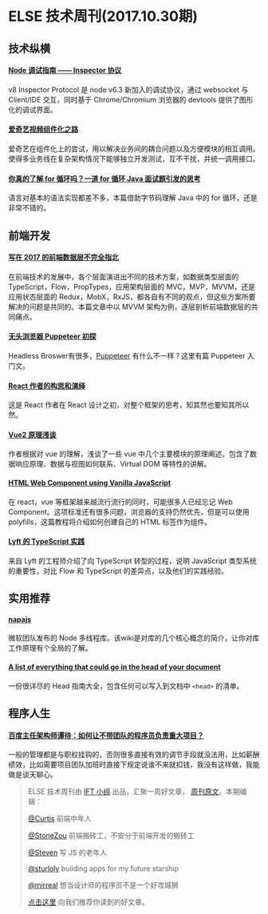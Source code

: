 # ELSE 技术周刊(2017.10.30期)

## 技术纵横

#### [Node 调试指南 —— Inspector 协议](https://zhuanlan.zhihu.com/p/30264842)

v8 Inspector Protocol 是 node v6.3 新加入的调试协议，通过 websocket 与 Client/IDE 交互，同时基于 Chrome/Chromium 浏览器的 devtools 提供了图形化的调试界面。

#### [爱奇艺视频组件化之路](https://mp.weixin.qq.com/s?__biz=MzI0MjczMjM2NA==&mid=2247483846&idx=1&sn=be10e857dc4415d6adb4edbe5bf04152)

爱奇艺在组件化上的尝试，用以解决业务间的耦合问题以及方便模块的相互调用。使得多业务线在复杂架构情况下能够独立开发测试，互不干扰，并统一调用接口。

#### [你真的了解 for 循环吗？一道 for 循环 Java 面试题引发的思考](https://my.oschina.net/lt0314/blog/1554809)

语言对基本的语法实现都差不多，本篇借助字节码理解 Java 中的 for 循环，还是非常不错的。

## 前端开发

#### [写在 2017 的前端数据层不完全指北](https://zhuanlan.zhihu.com/p/30050350)

在前端技术的发展中，各个层面演进出不同的技术方案，如数据类型层面的 TypeScript，Flow，PropTypes，应用架构层面的 MVC，MVP，MVVM，还是应用状态层面的 Redux，MobX，RxJS，都各自有不同的观点，但这些方案所要解决的问题是共同的。本篇文章中以 MVVM 架构为例，逐层剖析前端数据层的共同痛点。

#### [无头浏览器 Puppeteer 初探](https://juejin.im/post/59e5a86c51882578bf185dba)

Headless Broswer有很多，[Puppeteer](https://github.com/GoogleChrome/puppeteer) 有什么不一样？这里有篇 Puppeteer 入门文。

#### [React 作者的构思和演绎](https://zhuanlan.zhihu.com/p/30277192)

这是 React 作者在 React 设计之初，对整个框架的思考，知其然也要知其所以然。

#### [Vue2 原理浅谈](http://www.imhjm.com/article/59b902107dd03248a2e8d584)

作者根据对 vue 的理解，浅谈了一些 vue 中几个主要模块的原理阐述。包含了数据响应原理、数据与视图如何联系、Virtual DOM 等特性的讲解。

#### [HTML Web Component using Vanilla JavaScript](https://ayushgp.github.io/html-web-components-using-vanilla-js/)
在 react，vue 等框架越来越流行流行的同时，可能很多人已经忘记 Web Component。这项标准还有很多问题，浏览器的支持仍然优先，但是可以使用 polyfills，这篇教程将介绍如何创建自己的 HTML 标签作为组件。

#### [Lyft 的 TypeScript 实践](http://www.infoq.com/cn/news/2017/10/TypeScript-practice-Lyft)

来自 Lyft 的工程师介绍了向 TypeScript 转型的过程，说明 JavaScript 类型系统的重要性，对比 Flow 和 TypeScript 的差异点，以及他们的实践经验。

## 实用推荐

#### [napajs](https://github.com/Microsoft/napajs/wiki/introduction)

微软团队发布的 Node 多线程库。该wiki是对库的几个核心概念的简介，让你对库工作原理有个全局的了解。

#### [A list of everything that could go in the head of your document](http://gethead.info/)

一份很详尽的 Head 指南大全，包含任何可以写入到文档中 `<head>` 的清单。

## 程序人生

#### [百度主任架构师谭待：如何让不带团队的程序员负责重大项目？](https://mp.weixin.qq.com/s?__biz=MzUyODMzMjY3OQ==&mid=2247483702&idx=1&sn=3b3a57694c38e23f712d89dbd5e46c5e)

一般的管理都是与职权挂钩的，否则很多直接有效的调节手段就没法用，比如薪酬绩效，比如需要项目团队加班时直接下规定说谁不来就扣钱，我没有这样做，我能做是谈天聊心。

> ELSE 技术周刊由 [IFT 小组](https://github.com/CtripFE) 出品，汇聚一周好文章， [周刊原文](https://zhuanlan.zhihu.com/p/30547811/)。本期编辑：
>
> [@Curtis](https://github.com/CurtisCBS) 前端中年人
>
> [@StoneZou](https://github.com/stoneyong) 前端搬砖工，不安分于前端开发的搬砖工
>
> [@Steven](https://github.com/StevenX911) 写 JS 的老年人
>
> [@sturloly](https://github.com/sturloly) building apps for my future starship
>
> [@mirreal](https://github.com/mirreal) 想当设计师的程序员不是一个好攻城狮
>
> [点击这里](https://github.com/CtripFE/fe-weekly/issues) 向我们推荐你读到的好文章。

